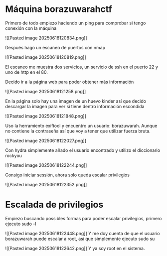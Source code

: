 
# Máquina borazuwarahctf

Primero de todo empiezo haciendo un ping para comprobar si tengo conexión con la máquina

![[Pasted image 20250618120834.png]]

Después hago un escaneo de puertos con nmap

![[Pasted image 20250618120819.png]]

El escaneo me muestra dos servicios, un servicio de ssh en el puerto 22 y uno de http en el 80.

Decido ir a la página web para poder obtener más información

![[Pasted image 20250618121258.png]]

En la página solo hay una imagen de un huevo kinder así que decido descargar la imagen para ver si tiene dentro información escondida

![[Pasted image 20250618121848.png]]

Uso la herramiento exiftool y encuentro un usuario: borazuwarah. Aunque no contiene la contraseña así que voy a tener que utilizar fuerza bruta.

![[Pasted image 20250618122027.png]]

Con hydra simplemente añado el usuario encontrado y utilizo el diccionario rockyou

![[Pasted image 20250618122244.png]]

Consigo iniciar sessión, ahora solo queda escalar privilegios

![[Pasted image 20250618122352.png]]

# Escalada de privilegios

Empiezo buscando possibles formas para poder escalar privilegios, primero ejecuto sudo -l

![[Pasted image 20250618122448.png]]
Y me doy cuenta de que el usuario borazuwarah puede escalar a root, así que simplemente ejecuto sudo su

![[Pasted image 20250618122642.png]]
Y ya soy root en el sistema.







